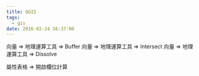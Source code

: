 ```yaml
---
title: QGIS
tags:
  - gis
date: 2016-02-24 16:37:00
---
```


向量 =&gt; 地理運算工具 =&gt; Buffer
向量 =&gt; 地理運算工具 =&gt; Intersect
向量 =&gt; 地理運算工具 =&gt; Dissolve

屬性表格 =&gt; 開啟欄位計算